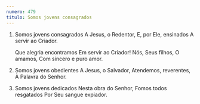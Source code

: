 ```yaml
---
numero: 479
titulo: Somos jovens consagrados
---
```

1. Somos jovens consagrados
   A Jesus, o Redentor,
   E, por Ele, ensinados
   A servir ao Criador.

   Que alegria encontramos
   Em servir ao Criador!
   Nós, Seus filhos, O amamos,
   Com sincero e puro amor.

2. Somos jovens obedientes
   A Jesus, o Salvador,
   Atendemos, reverentes,
   À Palavra do Senhor.

3. Somos jovens dedicados
   Nesta obra do Senhor,
   Fomos todos resgatados
   Por Seu sangue expiador.
